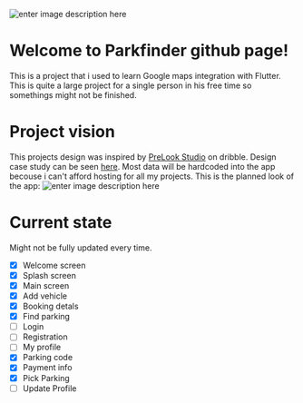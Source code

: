 
![enter image description here](https://lh3.googleusercontent.com/WBsN_xN8Zwb2q71nDctyzGQoz4VcJ5bhMIUj_3Er5qJmBwWpST-mkHjGl9UCH59KN4Pss7KOSMzXtOuJ84MO75bI87ggwXPo87xY-zGX0KtI2wWe6roTTpy1YP3K4GXLbM3wCpTlT_LgznUC-w7AzmEJkH5PS0FwtRv4CpI-6WBp1zxhFJqZmdazDE62nRG0VpYw8QYQ7rVpGqISKcbf16GeaZq1yNE8W1R8ktJxUc9pHH5KXqohSmIJ5dskC13OPdK-FYxvuszU-Fun8hmwgrIUOxIcnOlL87wMB6uzrqFePxLkLSQ93WdMvc9a4Z-ipqn9OH7cwS6AFOEQMA9rhHqLjaQ5qY8WJj0mvLrD_mD4unLi4N1XPBLgRc_DuQ3vYd7T4w7JTHGnZposjLQkDRMLeqUcLwzhX5x4EbJCc-EzgC2vx9Lv8S2cnE66VmQlKP7M3f3co89Y07C88J69GvbcckmhBqBeOKHCnXVThFKn02dj2k-VorFro7CrSUMnBr26zBFJCeBpYYjhrU4q5sN0AhIIVLgwMjcASkoAO_vPywHDN1urNj-EUWt74GtJG6iJUEwG3qE6JfZvdoPCEpMLfPMasS3MjvRYvzVDkWOmOEG6d_Oen6B4PpycJuH2PjpCWa_BIvHQUlZEuyPIz0mTX5oTruVYBxBk1g_amgQjvNGJ_fZuReZcQLZCAn7ugEAmFJPsNk3v_RzvpCcToVmcpEwB6gwvi8GEC56kOaJG61AQ5Fw5acNO=w583-h225-no)
# Welcome to Parkfinder github page!
This is a project that i used to learn Google maps integration with Flutter.
This is quite a large project for a single person in his free time so somethings might not be finished.
# Project vision
This projects design was inspired by [PreLook Studio](https://dribbble.com/prelookstudio) on dribble.
Design case study can be seen [here](https://www.behance.net/gallery/95586383/Parking-Finder-App-UIUX-Case-Study).
Most data will be hardcoded into the app becouse i can't afford hosting for all my projects.
This is the planned look of the app:
![enter image description here](https://lh3.googleusercontent.com/ZzB_zGg93MmGKZ4XhtFoMRZPZ-D5L7LXaBl4OWh3kdFhHaZSecwphUPXSDyWDacn5DQbnmcJQobbrfZa6P6G9iNcBc23SlqVXF5b6x9rY77fkNL_QWxqPsIkm9EvQGEPXIfIE1n9GFMDCLFVxuOoGtqsFgxsCh13gnnobFdM_ogndy_M2pUVZkl4VBM35Tcvse9xylyzmBDtEVUFcV1IGQvPjmQffkwFFGPkE0h8mhkEEaVBXwnJPOIkK9aPwRX96R5cvIgSingHr4-sdQQjhV48nd2LQe95ovFddmjCob3SDQQNYFbucvEpFrNRgaha2f2uh1Zs3hCJW0F2DPgm3PZi5h30nOeDYe46EfMPvKdUmH34UwSrinYwWlYzpHDUuNyNWsVZHzfZRlTdrXzXLHwmvcqtpsDO8nTc6XTL1SS4J0KaHAIBvfhUkB067ogesgIgcxc4hveABWrVGaIzGR5mOloOj9zpMu6jhjqMEFA3YNd_qwScwIiYwYPXjgqlA8G7dEG0PzN0wdPHRdA4nUGW6C7-LdcyMx7If_RHQtH6eh3k5rX40ybDb0gwehKIw5UjTV3BwjnRSnGFXdpEoo4_jKdXvgWb3XP_VKxt_uvxSq_RcX50QEVt5ZisT6fVIaa9IhGygNfDoftYRZUl_p2hQSO2SZ8owoeQR0FEIL_Dkdu2pHwp6SPzM5JeSC7GnmvGeFxcsoaLGipdJUKWIJZgNjAq9m05yKO0iIyRnjHIVW2ZDYbdZhAp=w1400-h1050-no)
# Current state
Might not be fully updated every time.

 - [x] Welcome screen
 - [x] Splash screen
 - [x] Main screen
 - [x] Add vehicle
 - [x] Booking detals
 - [x] Find parking
 - [ ] Login
 - [ ] Registration
 - [ ] My profile
 - [x] Parking code
 - [x] Payment info
 - [x] Pick Parking
 - [ ] Update Profile
